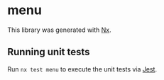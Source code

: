 # menu

This library was generated with [Nx](https://nx.dev).

## Running unit tests

Run `nx test menu` to execute the unit tests via [Jest](https://jestjs.io).
